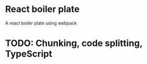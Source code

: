 # React boiler plate
 A react boiler plate using webpack

# TODO: Chunking, code splitting, TypeScript